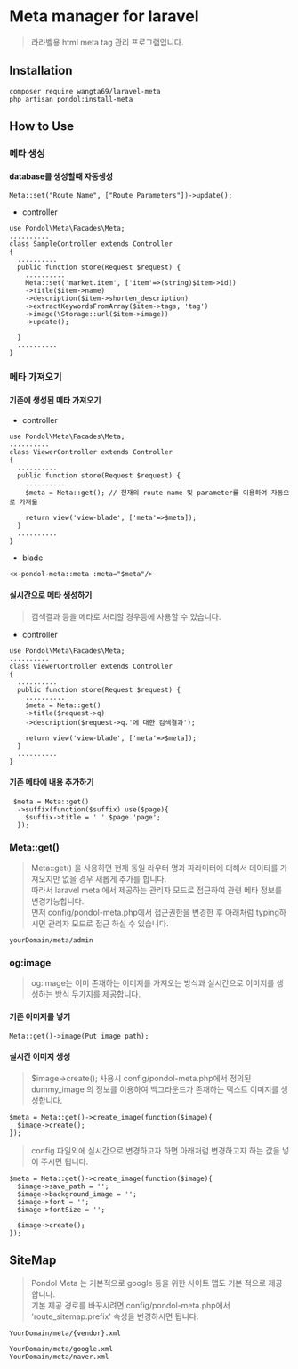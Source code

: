 # Meta manager for laravel
> 라라벨용 html meta tag 관리 프로그램입니다.

## Installation
```
composer require wangta69/laravel-meta
php artisan pondol:install-meta
```

## How to Use

### 메타 생성
#### database를 생성할때 자동생성
```
Meta::set("Route Name", ["Route Parameters"])->update();
```
- controller
```
use Pondol\Meta\Facades\Meta;
..........
class SampleController extends Controller
{
  ..........
  public function store(Request $request) {
    ..........
    Meta::set('market.item', ['item'=>(string)$item->id])
    ->title($item->name)
    ->description($item->shorten_description)
    ->extractKeywordsFromArray($item->tags, 'tag')
    ->image(\Storage::url($item->image))
    ->update();

  }
  ..........
}
```
### 메타 가져오기
#### 기존에 생성된 메타 가져오기
- controller
```
use Pondol\Meta\Facades\Meta;
..........
class ViewerController extends Controller
{
  ..........
  public function store(Request $request) {
    ..........
    $meta = Meta::get(); // 현재의 route name 및 parameter를 이용하여 자동으로 가져옮

    return view('view-blade', ['meta'=>$meta]);
  }
  ..........
}
```
- blade
```
<x-pondol-meta::meta :meta="$meta"/>
```
#### 실시간으로 메타 생성하기
> 검색결과 등을 메타로 처리할 경우등에 사용할 수 있습니다. <br>
- controller
```
use Pondol\Meta\Facades\Meta;
..........
class ViewerController extends Controller
{
  ..........
  public function store(Request $request) {
    ..........
    $meta = Meta::get()
    ->title($request->q)
    ->description($request->q.'에 대한 검색결과');

    return view('view-blade', ['meta'=>$meta]);
  }
  ..........
}
```

#### 기존 메타에 내용 추가하기
```
 $meta = Meta::get()
  ->suffix(function($suffix) use($page){
    $suffix->title = ' '.$page.'page';
  });
```
### Meta::get()
> Meta::get() 을 사용하면 현재 동일 라우터 명과 파라미터에 대해서 데이타를 가져오지만 없을 경우 새롭게 추가를 합니다. <br>
> 따라서 laravel meta 에서 제공하는 관리자 모드로 접근하여 관련 메타 정보를 변경가능합니다. <br>
> 먼저 config/pondol-meta.php에서 접근권한을 변경한 후 아래처럼 typing하시면 관리자 모드로 접근 하실 수 있습니다. <br>
```
yourDomain/meta/admin
```

### og:image
> og:image는 이미 존재하는 이미지를 가져오는 방식과 실시간으로 이미지를 생성하는 방식 두가지를 제공합니다.
#### 기존 이미지를 넣기
```
Meta::get()->image(Put image path);
```

#### 실시간 이미지 생성
> $image->create(); 사용시 config/pondol-meta.php에서 정의된 dummy_image 의 정보를 이용하여 백그라운드가 존재하는 텍스트 이미지를 생성합니다.
```
$meta = Meta::get()->create_image(function($image){
  $image->create();
});
```
> config 파일외에 실시간으로 변경하고자 하면 아래처럼 변경하고자 하는 값을 넣어 주시면 됩니다.
```
$meta = Meta::get()->create_image(function($image){
  $image->save_path = '';
  $image->background_image = '';
  $image->font = '';
  $image->fontSize = '';

  $image->create();
});
```

## SiteMap
> Pondol Meta 는 기본적으로 google 등을 위한 사이트 맵도 기본 적으로 제공합니다. <br>
> 기본 제공 경로를 바꾸시려면 config/pondol-meta.php에서 'route_sitemap.prefix' 속성을 변경하시면 됩니다.
```
YourDomain/meta/{vendor}.xml

YourDomain/meta/google.xml
YourDomain/meta/naver.xml
```

